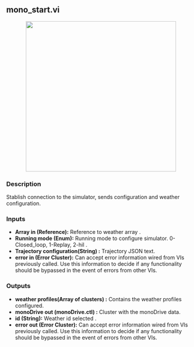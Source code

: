 ## mono_start.vi
<p align="center">
<img src="https://github.com/monoDriveIO/client/raw/master/WikiPhotos/LV_client/utilities/mono__startc.png?raw=true" 
width="400"  />
</p>

### Description 
Stablish connection to the simulator, sends configuration and weather configuration.

### Inputs

- **Array in (Reference):** Reference to weather array .
- **Running mode (Enum):** Running mode to configure simulator. 0- Closed_loop, 1-Replay, 2-hil .
- **Trajectory configuration(String) :** Trajectory JSON text.
- **error in (Error Cluster):** Can accept error information wired from VIs previously called. Use this information to decide if any functionality should be bypassed in the event of errors from other VIs.


### Outputs

- **weather profiles(Array of clusters) :** Contains the weather profiles configured.
- **monoDrive out (monoDrive.ctl) :** Cluster with the monoDrive data.
- **id (String):** Weather id selected .
- **error out (Error Cluster):** Can accept error information wired from VIs previously called. Use this information to decide if any functionality should be bypassed in the event of errors from other VIs.
